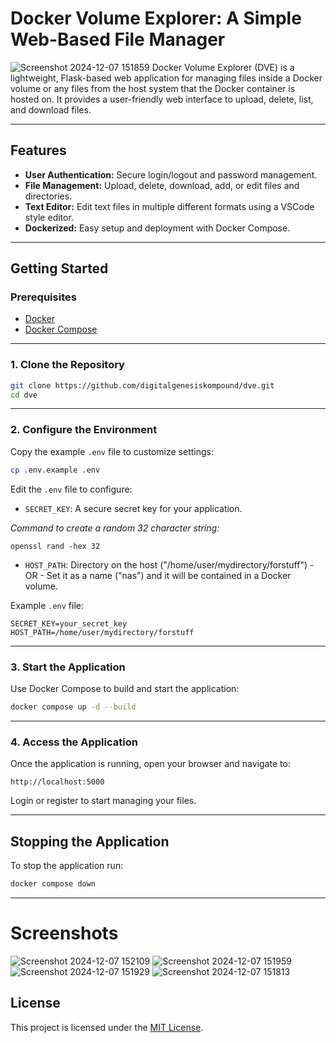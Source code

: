# Docker Volume Explorer: A Simple Web-Based File Manager
![Screenshot 2024-12-07 151859](https://github.com/user-attachments/assets/fe2dc8c2-6cc7-4251-89d8-c3a7debb68c7)
Docker Volume Explorer (DVE) is a lightweight, Flask-based web application for managing files inside a Docker volume or any files from the host system that the Docker container is hosted on. 
It provides a user-friendly web interface to upload, delete, list, and download files.

---

## Features

- **User Authentication:** Secure login/logout and password management.
- **File Management:** Upload, delete, download, add, or edit files and directories.
- **Text Editor:** Edit text files in multiple different formats using a VSCode style editor.
- **Dockerized:** Easy setup and deployment with Docker Compose.

---

## Getting Started

### Prerequisites
- [Docker](https://docs.docker.com/get-docker/)
- [Docker Compose](https://docs.docker.com/compose/install/)

---

### 1. Clone the Repository
```bash
git clone https://github.com/digitalgenesiskompound/dve.git
cd dve
```

---

### 2. Configure the Environment
Copy the example `.env` file to customize settings:
```bash
cp .env.example .env
```

Edit the `.env` file to configure:
- `SECRET_KEY`: A secure secret key for your application.

*Command to create a random 32 character string:*
```
openssl rand -hex 32
```

- `HOST_PATH`: Directory on the host ("/home/user/mydirectory/forstuff") - OR - Set it as a name ("nas") and it will be contained in a Docker volume.

Example `.env` file:
```env
SECRET_KEY=your_secret_key
HOST_PATH=/home/user/mydirectory/forstuff
```

---

### 3. Start the Application
Use Docker Compose to build and start the application:
```bash
docker compose up -d --build
```

---

### 4. Access the Application
Once the application is running, open your browser and navigate to:
```
http://localhost:5000
```

Login or register to start managing your files.

---

## Stopping the Application
To stop the application run:
```bash
docker compose down
```

---
# Screenshots

![Screenshot 2024-12-07 152109](https://github.com/user-attachments/assets/d082ad32-c394-4bdd-9df9-c731c575c6c3)
![Screenshot 2024-12-07 151959](https://github.com/user-attachments/assets/1f318551-4b39-4c11-9309-ab2a72e4fb39)
![Screenshot 2024-12-07 151929](https://github.com/user-attachments/assets/25081d7b-a03c-4f98-b4df-2fecd440e1bd)
![Screenshot 2024-12-07 151813](https://github.com/user-attachments/assets/d59ab5ce-699c-4d06-b02b-e52fca825496)


## License
This project is licensed under the [MIT License](LICENSE).
